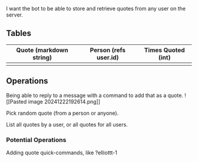 I want the bot to be able to store and retrieve quotes from any user on the server.


## Tables

| Quote (markdown string) | Person (refs user.id) | Times Quoted (int) |
| ----------------------- | --------------------- | ------------------ |
|                         |                       |                    |


## Operations
Being able to reply to a message with a command to add that as a quote.
![[Pasted image 20241222192614.png]]

Pick random quote (from a person or anyone).

List all quotes by a user, or all quotes for all users.

### Potential Operations
Adding quote quick-commands, like ?elliottt-1 

